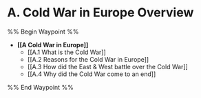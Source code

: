 # A. Cold War in Europe Overview
%% Begin Waypoint %%
- **[[A Cold War in Europe]]**
	- [[A.1 What is the Cold War]]
	- [[A.2 Reasons for the Cold War in Europe]]
	- [[A.3 How did the East & West battle over the Cold War]]
	- [[A.4 Why did the Cold War come to an end]]

%% End Waypoint %%
